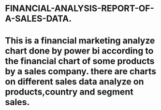 # FINANCIAL-ANALYSIS-REPORT-OF-A-SALES-DATA.
# This is a financial marketing analyze chart done by power bi according to the financial chart of some products by a sales company. there are charts on different sales data analyze on products,country and segment sales.
